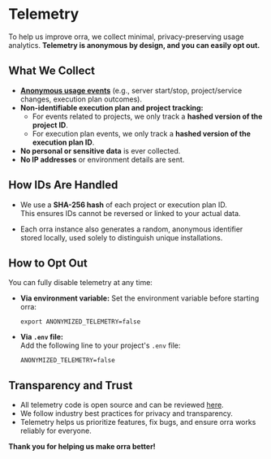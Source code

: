 # Telemetry

To help us improve orra, we collect minimal, privacy-preserving usage analytics. **Telemetry is anonymous by design, and you can easily opt out.**

## What We Collect

- **[Anonymous usage events](../planengine/events.go)** (e.g., server start/stop, project/service changes, execution plan outcomes).
- **Non-identifiable execution plan and project tracking:**
    - For events related to projects, we only track a **hashed version of the project ID**.
    - For execution plan events, we only track a **hashed version of the execution plan ID**.
- **No personal or sensitive data** is ever collected.
- **No IP addresses** or environment details are sent.

## How IDs Are Handled

- We use a **SHA-256 hash** of each project or execution plan ID.  
  This ensures IDs cannot be reversed or linked to your actual data.

- Each orra instance also generates a random, anonymous identifier stored locally, used solely to distinguish unique installations.

## How to Opt Out

You can fully disable telemetry at any time:

- **Via environment variable:**
  Set the environment variable before starting orra:
  ```shell
  export ANONYMIZED_TELEMETRY=false
  ```
- **Via `.env` file:**  
  Add the following line to your project's `.env` file:
  ```text
  ANONYMIZED_TELEMETRY=false
  ```

## Transparency and Trust

- All telemetry code is open source and can be reviewed [here](../planengine/telemetry.go).
- We follow industry best practices for privacy and transparency.
- Telemetry helps us prioritize features, fix bugs, and ensure orra works reliably for everyone.

**Thank you for helping us make orra better!**
